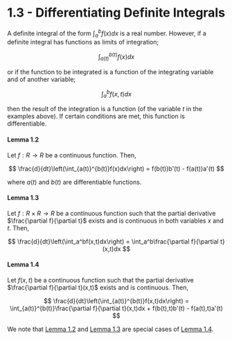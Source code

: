 # 1.3 - Differentiating Definite Integrals

A definite integral of the form $\int_a^b f(x)dx$ is a real number. However, if a definite integral has functions as limits of integration;

$$ \int_{a(t)}^{b(t)}f(x)dx $$

or if the function to be integrated is a function of the integrating variable and of another variable;

$$ \int_a^b f(x,t)dx $$

then the result of the integration is a function (of the variable $t$ in the examples above). If certain conditions are met, this function is differentiable.

#### Lemma 1.2

Let $f : R \to R$ be a continuous function. Then,

$$ \frac{d}{dt}\left(\int_{a(t)}^{b(t)}f(x)dx\right) = f(b(t))b'(t) - f(a(t))a'(t) $$

where $a(t)$ and $b(t)$ are differentiable functions.

#### Lemma 1.3

Let $f : R \times R \to R$ be a continuous function such that the partial derivative $\frac{\partial f}{\partial t}$ exists and is continuous in both variables $x$ and $t$. Then,

$$ \frac{d}{dt}\left(\int_a^bf(x,t)dx\right) = \int_a^b\frac{\partial f}{\partial t}(x,t)dx $$

#### Lemma 1.4

Let $f(x,t)$ be a continuous function such that the partial derivative $\frac{\partial f}{\partial t}(x,t)$ exists and is continuous. Then,

$$ \frac{d}{dt}\left(\int_{a(t)}^{b(t)}f(x,t)dx\right) = \int_{a(t)}^{b(t)}\frac{\partial f}{\partial t}(x,t)dx + f(b(t),t)b'(t) - f(a(t),t)a'(t) $$

We note that [Lemma 1.2](#lemma-12) and [Lemma 1.3](#lemma-13) are special cases of [Lemma 1.4](#lemma-14).
